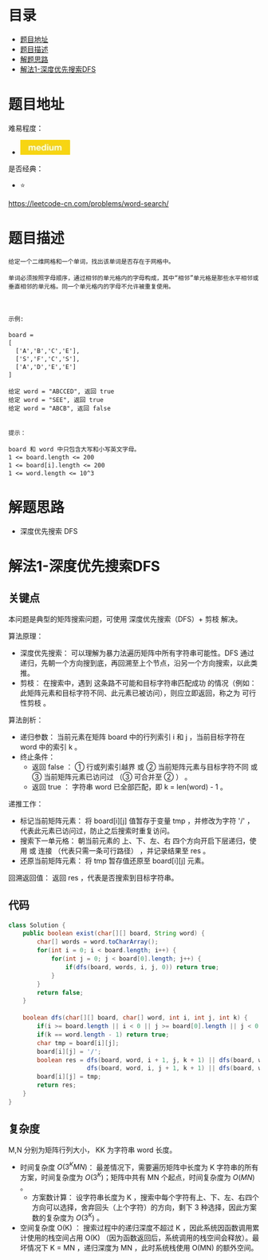 # 目录
* [题目地址](#题目地址)
* [题目描述](#题目描述)
* [解题思路](#解题思路)
* [解法1-深度优先搜索DFS](#解法1-深度优先搜索DFS)



# 题目地址
难易程度：
- ![medium.jpg](../.images/medium.jpg)

是否经典：
- ⭐️

https://leetcode-cn.com/problems/word-search/

# 题目描述
```$xslt
给定一个二维网格和一个单词，找出该单词是否存在于网格中。

单词必须按照字母顺序，通过相邻的单元格内的字母构成，其中“相邻”单元格是那些水平相邻或垂直相邻的单元格。同一个单元格内的字母不允许被重复使用。

 

示例:

board =
[
  ['A','B','C','E'],
  ['S','F','C','S'],
  ['A','D','E','E']
]

给定 word = "ABCCED", 返回 true
给定 word = "SEE", 返回 true
给定 word = "ABCB", 返回 false
 

提示：

board 和 word 中只包含大写和小写英文字母。
1 <= board.length <= 200
1 <= board[i].length <= 200
1 <= word.length <= 10^3
```


# 解题思路
- 深度优先搜索 DFS



# 解法1-深度优先搜索DFS
## 关键点
本问题是典型的矩阵搜索问题，可使用 深度优先搜索（DFS）+ 剪枝 解决。

算法原理：
- 深度优先搜索： 可以理解为暴力法遍历矩阵中所有字符串可能性。DFS 通过递归，先朝一个方向搜到底，再回溯至上个节点，沿另一个方向搜索，以此类推。
- 剪枝： 在搜索中，遇到 这条路不可能和目标字符串匹配成功 的情况（例如：此矩阵元素和目标字符不同、此元素已被访问），则应立即返回，称之为 可行性剪枝 。

算法剖析：
- 递归参数： 当前元素在矩阵 board 中的行列索引 i 和 j ，当前目标字符在 word 中的索引 k 。
- 终止条件：
    - 返回 false ： ① 行或列索引越界 或 ② 当前矩阵元素与目标字符不同 或 ③ 当前矩阵元素已访问过 （③ 可合并至 ② ） 。
    - 返回 true ： 字符串 word 已全部匹配，即 k = len(word) - 1 。

递推工作：
- 标记当前矩阵元素： 将 board[i][j] 值暂存于变量 tmp ，并修改为字符 '/' ，代表此元素已访问过，防止之后搜索时重复访问。
- 搜索下一单元格： 朝当前元素的 上、下、左、右 四个方向开启下层递归，使用 或 连接 （代表只需一条可行路径） ，并记录结果至 res 。
- 还原当前矩阵元素： 将 tmp 暂存值还原至 board[i][j] 元素。

回溯返回值： 返回 res ，代表是否搜索到目标字符串。


## 代码
```Java
class Solution {
    public boolean exist(char[][] board, String word) {
        char[] words = word.toCharArray();
        for(int i = 0; i < board.length; i++) {
            for(int j = 0; j < board[0].length; j++) {
                if(dfs(board, words, i, j, 0)) return true;
            }
        }
        return false;
    }
    
    boolean dfs(char[][] board, char[] word, int i, int j, int k) {
        if(i >= board.length || i < 0 || j >= board[0].length || j < 0 || board[i][j] != word[k]) return false;
        if(k == word.length - 1) return true;
        char tmp = board[i][j];
        board[i][j] = '/';
        boolean res = dfs(board, word, i + 1, j, k + 1) || dfs(board, word, i - 1, j, k + 1) || 
                      dfs(board, word, i, j + 1, k + 1) || dfs(board, word, i , j - 1, k + 1);
        board[i][j] = tmp;
        return res;
    }
}
```


## 复杂度
M,N 分别为矩阵行列大小， KK 为字符串 word 长度。
- 时间复杂度 $O(3^KMN)$： 最差情况下，需要遍历矩阵中长度为 K 字符串的所有方案，时间复杂度为 $O(3^K)$；矩阵中共有 MN 个起点，时间复杂度为 $O(MN)$ 。
    - 方案数计算： 设字符串长度为 K ，搜索中每个字符有上、下、左、右四个方向可以选择，舍弃回头（上个字符）的方向，剩下 3 种选择，因此方案数的复杂度为 $O(3^K)$ 。
- 空间复杂度 O(K) ： 搜索过程中的递归深度不超过 K ，因此系统因函数调用累计使用的栈空间占用 O(K) （因为函数返回后，系统调用的栈空间会释放）。最坏情况下 K = MN ，递归深度为 MN ，此时系统栈使用 O(MN) 的额外空间。
